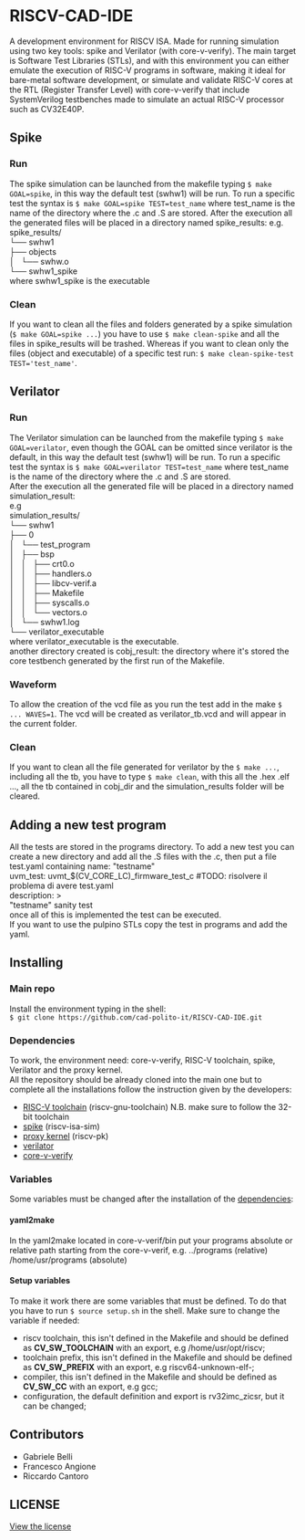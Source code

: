 # RISCV-CAD-IDE

A development environment for RISCV ISA. Made for running simulation using two key tools: spike and Verilator (with core-v-verify).
The main target is Software Test Libraries (STLs), and with this environment you can either emulate the execution of RISC-V programs in software, making it ideal for bare-metal software development, or simulate and validate RISC-V cores at the RTL (Register Transfer Level) with core-v-verify that include SystemVerilog testbenches made to simulate an actual RISC-V processor such as CV32E40P.

## Spike

### Run

The spike simulation can be launched from the makefile typing `$ make GOAL=spike`, in this way the default test (swhw1) will be run. To run a specific test the syntax is `$ make GOAL=spike TEST=test_name` where test_name is the name of the directory where the .c and .S are stored.
After the execution all the generated files will be placed in a directory named spike_results:
e.g.
spike_results/  
└── swhw1  
    ├── objects  
    │   └── swhw.o  
    └── swhw1_spike  
where swhw1_spike is the executable

### Clean

If you want to clean all the files and folders generated by a spike simulation (`$ make GOAL=spike ...`) you have to use `$ make clean-spike` and all the files in spike_results will be trashed. Whereas if you want to clean only the files (object and executable) of a specific test run: `$ make clean-spike-test TEST='test_name'`.

## Verilator

### Run

The Verilator simulation can be launched from the makefile typing `$ make GOAL=verilator`, even though the GOAL can be omitted since verilator is the default, in this way the default test (swhw1) will be run. To run a specific test the syntax is `$ make GOAL=verilator TEST=test_name` where test_name is the name of the directory where the .c and .S are stored.  
After the execution all the generated file will be placed in a directory named simulation_result:  
e.g  
simulation_results/  
└── swhw1  
    ├── 0  
    │   └── test_program  
    │       ├── bsp  
    │       │   ├── crt0.o  
    │       │   ├── handlers.o  
    │       │   ├── libcv-verif.a  
    │       │   ├── Makefile  
    │       │   ├── syscalls.o  
    │       │   └── vectors.o  
    │       └── swhw1.log  
    └── verilator_executable  
where verilator_executable is the executable.  
another directory created is cobj_result: the directory where it's stored the core testbench generated by the first run of the Makefile.  

### Waveform

To allow the creation of the vcd file as you run the test add in the make `$ ... WAVES=1`. The vcd will be created as verilator_tb.vcd and will appear in the current folder.

### Clean

If you want to clean all the file generated for verilator by the `$ make ...`, including all the tb, you have to type `$ make clean`, with this all the .hex .elf ..., all the tb contained in cobj_dir and the simulation_results folder will be cleared.

## Adding a new test program

All the tests are stored in the programs directory. To add a new test you can create a new directory and add all the .S files with the .c, then put a file test.yaml containing   name: "testname"  
uvm_test: uvmt_$(CV_CORE_LC)_firmware_test_c                #TODO: risolvere il problema di avere test.yaml  
description: >  
    "testname" sanity test  
once all of this is implemented the test can be executed.  
If you want to use the pulpino STLs copy the test in programs and add the yaml.

## Installing

### Main repo

Install the environment typing in the shell:  
`$ git clone https://github.com/cad-polito-it/RISCV-CAD-IDE.git`

### Dependencies

To work, the environment need: core-v-verify, RISC-V toolchain, spike, Verilator and the proxy kernel.  
All the repository should be already cloned into the main one but to complete all the installations follow the instruction given by the developers:

* [RISC-V toolchain](https://github.com/riscv-collab/riscv-gnu-toolchain.git) (riscv-gnu-toolchain) N.B. make sure to follow the 32-bit toolchain
* [spike](https://github.com/riscv-software-src/riscv-isa-sim) (riscv-isa-sim)
* [proxy kernel](https://github.com/riscv-software-src/riscv-pk) (riscv-pk)
* [verilator](https://verilator.org/guide/latest/install.html)
* [core-v-verify](https://docs.openhwgroup.org/projects/core-v-verif/en/latest/quick_start.html)

### Variables

Some variables must be changed after the installation of the [dependencies](#dependencies):

#### yaml2make

In the yaml2make located in core-v-verif/bin put your programs absolute or relative path starting from the core-v-verif, e.g. ../programs (relative) /home/usr/programs (absolute)

#### Setup variables

To make it work there are some variables that must be defined. To do that you have to run `$ source setup.sh` in the shell.
Make sure to change the variable if needed:


* riscv toolchain, this isn't defined in the Makefile and should be defined as **CV_SW_TOOLCHAIN** with an export, e.g /home/usr/opt/riscv;
* toolchain prefix, this isn't defined in the Makefile and should be defined as **CV_SW_PREFIX** with an export, e.g riscv64-unknown-elf-;
* compiler, this isn't defined in the Makefile and should be defined as **CV_SW_CC** with an export, e.g gcc;
* configuration, the default definition and export is rv32imc_zicsr, but it can be changed;


## Contributors

* Gabriele Belli
* Francesco Angione
* Riccardo Cantoro

## LICENSE

[View the license](LICENSE)
